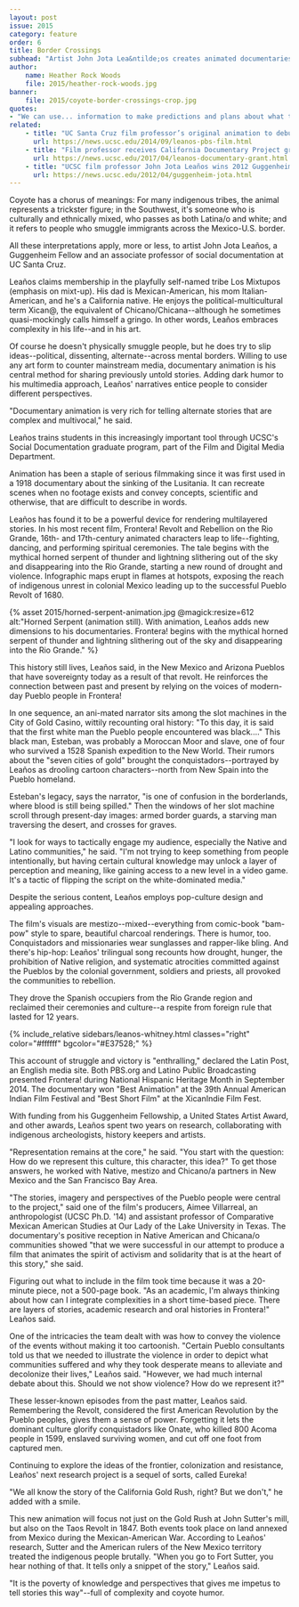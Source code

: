 ```yaml
---
layout: post
issue: 2015
category: feature
order: 6
title: Border Crossings
subhead: "Artist John Jota Lea&ntilde;os creates animated documentaries to reveal hidden stories"
author:
    name: Heather Rock Woods
    file: 2015/heather-rock-woods.jpg
banner:
    file: 2015/coyote-border-crossings-crop.jpg
quotes:
- "We can use... information to make predictions and plans about what to do for species that are being affected by climate change today."
related:
    - title: "UC Santa Cruz film professor’s original animation to debut on PBS.org"
      url: https://news.ucsc.edu/2014/09/leanos-pbs-film.html
    - title: "Film professor receives California Documentary Project grant from Cal Humanities"
      url: https://news.ucsc.edu/2017/04/leanos-documentary-grant.html
    - title: "UCSC film professor John Jota Leaños wins 2012 Guggenheim Fellowship"
      url: https://news.ucsc.edu/2012/04/guggenheim-jota.html
---
```


Coyote has a chorus of meanings: For many indigenous tribes, the animal represents a trickster figure; in the Southwest, it's someone who is culturally and ethnically mixed, who passes as both Latina/o and white; and it refers to people who smuggle immigrants across the Mexico-U.S. border.

All these interpretations apply, more or less, to artist John Jota Lea&ntilde;os, a Guggenheim Fellow and an associate professor of social documentation at UC Santa Cruz.

Lea&ntilde;os claims membership in the playfully self-named tribe Los Mixtupos (emphasis on mixt-up). His dad is Mexican-American, his mom Italian-American, and he's a California native. He enjoys the political-multicultural term Xican@, the equivalent of Chicano/Chicana--although he sometimes quasi-mockingly calls himself a gringo. In other words, Lea&ntilde;os embraces complexity in his life--and in his art.  

Of course he doesn't physically smuggle people, but he does try to slip ideas--political, dissenting, alternate--across mental borders. Willing to use any art form to counter mainstream media, documentary animation is his central method for sharing previously untold stories. Adding dark humor to his multimedia approach, Lea&ntilde;os' narratives entice people to consider different perspectives.

"Documentary animation is very rich for telling alternate stories that are complex and multivocal," he said.

Lea&ntilde;os trains students in this increasingly important tool through UCSC's Social Documentation graduate program, part of the Film and Digital Media Department.

Animation has been a staple of serious filmmaking since it was first used in a 1918 documentary about the sinking of the Lusitania. It can recreate scenes when no footage exists and convey concepts, scientific and otherwise, that are difficult to describe in words.

Lea&ntilde;os has found it to be a powerful device for rendering multilayered stories. In his most recent film, Frontera! Revolt and Rebellion on the Rio Grande, 16th- and 17th-century animated characters leap to life--fighting, dancing, and performing spiritual ceremonies. The tale begins with the mythical horned serpent of thunder and lightning slithering out of the sky and disappearing into the Rio Grande, starting a new round of drought and violence. Infographic maps erupt in flames at hotspots, exposing the reach of indigenous unrest in colonial Mexico leading up to the successful Pueblo Revolt of 1680.

{% asset 2015/horned-serpent-animation.jpg @magick:resize=612 alt:"Horned Serpent (animation still). With animation, Lea&ntilde;os adds new dimensions to his documentaries. Frontera! begins with the mythical horned serpent of thunder and lightning slithering out of the sky and disappearing into the Rio Grande." %}

This history still lives, Lea&ntilde;os said, in the New Mexico and Arizona Pueblos that have sovereignty today as a result of that revolt.
He reinforces the connection between past and present by relying on the voices of modern-day Pueblo people in Frontera!

In one sequence, an ani-mated narrator sits among the slot machines in the City of Gold Casino, wittily recounting oral history: "To this day, it is said that the first white man the Pueblo people encountered was black...." This black man, Esteban, was probably a Moroccan Moor and slave, one of four who survived a 1528 Spanish expedition to the New World. Their rumors about the "seven cities of gold" brought the conquistadors--portrayed by Lea&ntilde;os as drooling cartoon characters--north from New Spain into the Pueblo homeland.

Esteban's legacy, says the narrator, "is one of confusion in the borderlands, where blood is still being spilled." Then the windows of her slot machine scroll through present-day images: armed border guards, a starving man traversing the desert, and crosses for graves.

"I look for ways to tactically engage my audience, especially the Native and Latino communities," he said. "I'm not trying to keep something from people intentionally, but having certain cultural knowledge may unlock a layer of perception and meaning, like gaining access to a new level in a video game. It's a tactic of flipping the script on the white-dominated media."  

Despite the serious content, Lea&ntilde;os employs pop-culture design and appealing approaches.

The film's visuals are mestizo--mixed--everything from comic-book "bam-pow" style to spare, beautiful charcoal renderings. There is humor, too. Conquistadors and missionaries wear sunglasses and rapper-like bling. And there's hip-hop: Lea&ntilde;os' trilingual song recounts how drought, hunger, the prohibition of Native religion, and systematic atrocities committed against the Pueblos by the colonial government, soldiers and priests, all provoked the communities to rebellion.

They drove the Spanish occupiers from the Rio Grande region and reclaimed their ceremonies and culture--a respite from foreign rule that lasted for 12 years.

{% include_relative sidebars/leanos-whitney.html classes="right" color="#ffffff" bgcolor="#E37528;" %}

This account of struggle and victory is "enthralling," declared the Latin Post, an English media site. Both PBS.org and Latino Public Broadcasting presented Frontera! during National Hispanic Heritage Month in September 2014. The documentary won "Best Animation" at the 39th Annual American Indian Film Festival and "Best Short Film" at the XicanIndie Film Fest.

With funding from his Guggenheim Fellowship, a United States Artist Award, and other awards, Lea&ntilde;os spent two years on research, collaborating with indigenous archeologists, history keepers and artists.

"Representation remains at the core," he said. "You start with the question: How do we represent this culture, this character, this idea?" To get those answers, he worked with Native, mestizo and Chicano/a partners in New Mexico and the San Francisco Bay Area.

"The stories, imagery and perspectives of the Pueblo people were central to the project," said one of the film's producers, Aimee Villarreal, an anthropologist (UCSC Ph.D. '14) and assistant professor of Comparative Mexican American Studies at Our Lady of the Lake University in Texas. The documentary's positive reception in Native American and Chicana/o communities showed "that we were successful in our attempt to produce a film that animates the spirit of activism and solidarity that is at the heart of this story," she said.

Figuring out what to include in the film took time because it was a 20-minute piece, not a 500-page book. "As an academic, I'm always thinking about how can I integrate complexities in a short time-based piece. There are layers of stories, academic research and oral histories in Frontera!" Lea&ntilde;os said.

One of the intricacies the team dealt with was how to convey the violence of the events without making it too cartoonish. "Certain Pueblo consultants told us that we needed to illustrate the violence in order to depict what communities suffered and why they took desperate means to alleviate and decolonize their lives," Lea&ntilde;os said. "However, we had much internal debate about this. Should we not show violence? How do we represent it?"

These lesser-known episodes from the past matter, Lea&ntilde;os said. Remembering the Revolt, considered the first American Revolution by the Pueblo peoples, gives them a sense of power. Forgetting it lets the dominant culture glorify conquistadors like Onate, who killed 800 Acoma people in 1599, enslaved surviving women, and cut off one foot from captured men.

Continuing to explore the ideas of the frontier, colonization and resistance, Lea&ntilde;os' next research project is a sequel of sorts, called Eureka!

"We all know the story of the California Gold Rush, right? But we don't," he added with a smile.

This new animation will focus not just on the Gold Rush at John Sutter's mill, but also on the Taos Revolt in 1847. Both events took place on land annexed from Mexico during the Mexican-American War. According to Lea&ntilde;os' research, Sutter and the American rulers of the New Mexico territory treated the indigenous people brutally. "When you go to Fort Sutter, you hear nothing of that. It tells only a snippet of the story," Lea&ntilde;os said.

"It is the poverty of knowledge and perspectives that gives me impetus to tell stories this way"--full of complexity and coyote humor.

